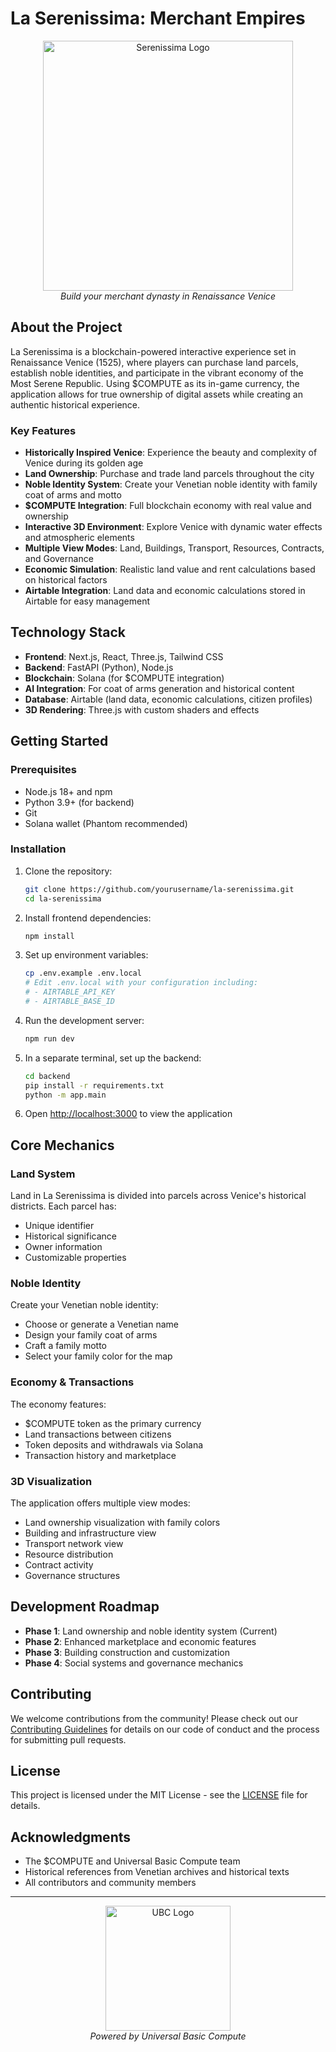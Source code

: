# La Serenissima: Merchant Empires

<p align="center">
  <img src="public/assets/images/serenissima-logo.png" alt="Serenissima Logo" width="400"/>
  <br>
  <em>Build your merchant dynasty in Renaissance Venice</em>
</p>

## About the Project

La Serenissima is a blockchain-powered interactive experience set in Renaissance Venice (1525), where players can purchase land parcels, establish noble identities, and participate in the vibrant economy of the Most Serene Republic. Using $COMPUTE as its in-game currency, the application allows for true ownership of digital assets while creating an authentic historical experience.

### Key Features

- **Historically Inspired Venice**: Experience the beauty and complexity of Venice during its golden age
- **Land Ownership**: Purchase and trade land parcels throughout the city
- **Noble Identity System**: Create your Venetian noble identity with family coat of arms and motto
- **$COMPUTE Integration**: Full blockchain economy with real value and ownership
- **Interactive 3D Environment**: Explore Venice with dynamic water effects and atmospheric elements
- **Multiple View Modes**: Land, Buildings, Transport, Resources, Contracts, and Governance
- **Economic Simulation**: Realistic land value and rent calculations based on historical factors
- **Airtable Integration**: Land data and economic calculations stored in Airtable for easy management

## Technology Stack

- **Frontend**: Next.js, React, Three.js, Tailwind CSS
- **Backend**: FastAPI (Python), Node.js
- **Blockchain**: Solana (for $COMPUTE integration)
- **AI Integration**: For coat of arms generation and historical content
- **Database**: Airtable (land data, economic calculations, citizen profiles)
- **3D Rendering**: Three.js with custom shaders and effects

## Getting Started

### Prerequisites

- Node.js 18+ and npm
- Python 3.9+ (for backend)
- Git
- Solana wallet (Phantom recommended)

### Installation

1. Clone the repository:
   ```bash
   git clone https://github.com/yourusername/la-serenissima.git
   cd la-serenissima
   ```

2. Install frontend dependencies:
   ```bash
   npm install
   ```

3. Set up environment variables:
   ```bash
   cp .env.example .env.local
   # Edit .env.local with your configuration including:
   # - AIRTABLE_API_KEY
   # - AIRTABLE_BASE_ID
   ```

4. Run the development server:
   ```bash
   npm run dev
   ```

5. In a separate terminal, set up the backend:
   ```bash
   cd backend
   pip install -r requirements.txt
   python -m app.main
   ```

6. Open [http://localhost:3000](http://localhost:3000) to view the application

## Core Mechanics

### Land System

Land in La Serenissima is divided into parcels across Venice's historical districts. Each parcel has:
- Unique identifier
- Historical significance
- Owner information
- Customizable properties

### Noble Identity

Create your Venetian noble identity:
- Choose or generate a Venetian name
- Design your family coat of arms
- Craft a family motto
- Select your family color for the map

### Economy & Transactions

The economy features:
- $COMPUTE token as the primary currency
- Land transactions between citizens
- Token deposits and withdrawals via Solana
- Transaction history and marketplace

### 3D Visualization

The application offers multiple view modes:
- Land ownership visualization with family colors
- Building and infrastructure view
- Transport network view
- Resource distribution
- Contract activity
- Governance structures

## Development Roadmap

- **Phase 1**: Land ownership and noble identity system (Current)
- **Phase 2**: Enhanced marketplace and economic features
- **Phase 3**: Building construction and customization
- **Phase 4**: Social systems and governance mechanics

## Contributing

We welcome contributions from the community! Please check out our [Contributing Guidelines](CONTRIBUTING.md) for details on our code of conduct and the process for submitting pull requests.

## License

This project is licensed under the MIT License - see the [LICENSE](LICENSE) file for details.

## Acknowledgments

- The $COMPUTE and Universal Basic Compute team
- Historical references from Venetian archives and historical texts
- All contributors and community members

---

<p align="center">
  <img src="public/assets/images/ubc-logo.png" alt="UBC Logo" width="200"/>
  <br>
  <em>Powered by Universal Basic Compute</em>
</p>
